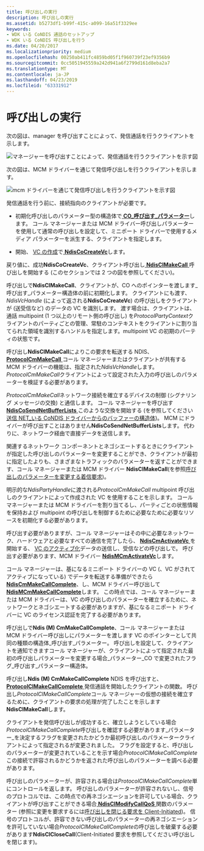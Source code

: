```yaml
---
title: 呼び出しの実行
description: 呼び出しの実行
ms.assetid: b5273df1-b99f-415c-a099-16a51f3329ee
keywords:
- WDK いる CoNDIS 通話のセットアップ
- WDK いる CoNDIS 呼び出しを行う
ms.date: 04/20/2017
ms.localizationpriority: medium
ms.openlocfilehash: 00250ab411fc4859bd05f1f960739f23ef9356b9
ms.sourcegitcommit: 0cc5051945559a242d941a6f2799d161d8eba2a7
ms.translationtype: MT
ms.contentlocale: ja-JP
ms.lasthandoff: 04/23/2019
ms.locfileid: "63331912"
---
```

# <a name="making-a-call"></a>呼び出しの実行





次の図は、manager を呼び出すことによって、発信通話を行うクライアントを示します。

![マネージャーを呼び出すことによって、発信通話を行うクライアントを示す図](images/cm-11.png)

次の図は、MCM ドライバーを通じて発信呼び出しを行うクライアントを示します。

![mcm ドライバーを通じて発信呼び出しを行うクライアントを示す図](images/fig1-11.png)

発信通話を行う前に、接続指向のクライアントが必要です。

-   初期化呼び出しのパラメーター型の構造体で[ **CO\_呼び出す\_パラメーター**](https://msdn.microsoft.com/library/windows/hardware/ff545384)します。 コール マネージャーまたは MCM ドライバー呼び出しパラメーターを使用して通常の呼び出しを設定して、ミニポート ドライバーで使用するメディア パラメーターを派生する、クライアントを指定します。

-   開始、 [VC の作成](creating-a-vc.md)で[ **NdisCoCreateVc**](https://msdn.microsoft.com/library/windows/hardware/ff561696)します。

戻り値に、成功**NdisCoCreateVc**、クライアント呼び出し[ **NdisClMakeCall** ](https://msdn.microsoft.com/library/windows/hardware/ff561635)呼び出しを開始する (このセクションでは 2 つの図を参照してください)。

呼び出しで**NdisClMakeCall**、クライアントが、CO へのポインターを渡します\_呼び出す\_パラメーター構造体の前に初期化します。 クライアントにも渡す、 *NdisVcHandle* (によって返される**NdisCoCreateVc**) の呼び出しをクライアントが (送受信など) のデータの VC を識別します。 渡す場合は、クライアントは、通話 multipoint (1 つ以上のリモート側の呼び出し) を*ProtocolPartyContext*クライアントのパーティごとの管理、常駐のコンテキストをクライアントに割り当てられた領域を識別するハンドルを指定します。multipoint VC の初期のパーティの状態です。

呼び出し**NdisClMakeCall**によりこの要求を転送する NDIS、 [ **ProtocolCmMakeCall** ](https://msdn.microsoft.com/library/windows/hardware/ff570246)コール マネージャーまたはクライアントが共有する MCM ドライバーの機能は、指定された*NdisVcHandle*します。 *ProtocolCmMakeCall*クライアントによって設定された入力の呼び出しのパラメーターを検証する必要があります。

*ProtocolCmMakeCall*ネットワーク接続を確立するデバイスの制御 (シグナリング メッセージの交換) と通信します。 コール マネージャーを呼び出す[ **NdisCoSendNetBufferLists** ](https://msdn.microsoft.com/library/windows/hardware/ff561728)このような交換を開始する (を参照してください[送信 NET\_いる CoNDIS ドライバーからのバッファーの構造体](sending-net-buffer-structures-from-condis-drivers.md))。 MCM にドライバーが呼び出すことはありません**NdisCoSendNetBufferLists**します。 代わりに、ネットワーク経由で直接データを送信します。

関連するネットワーク コンポーネントとネゴシエートするときにクライアントが指定した呼び出しのパラメーターを変更することができ、クライアントが最初に指定したよりも、さまざまなトラフィックのパラメーターを返すことができます、コール マネージャーまたは MCM ドライバー **NdisClMakeCall**(を参照[呼び出しのパラメーターを変更する着信要求](incoming-request-to-change-call-parameters.md))。

明示的な*NdisPartyHandle*に渡される*ProtocolCmMakeCall* multipoint 呼び出しのクライアントによって作成された VC を使用することを示します。 コール マネージャーまたは MCM ドライバーを割り当てるし、パーティごとの状態情報を保持および multipoint の呼び出しを制御するために必要なために必要なリソースを初期化する必要があります。

呼び出す必要がありますが、コール マネージャーはその中に必要なネットワーク、ハードウェアと必要なすべての通信を完了したら、 [ **NdisCmActivateVc** ](https://msdn.microsoft.com/library/windows/hardware/ff561649)を開始する、 [VC のアクティブ化](activating-a-vc.md)データの送信し、受信などの呼び出しで。 呼び出す必要があります、MCM ドライバー [ **NdisMCmActivateVc**](https://msdn.microsoft.com/library/windows/hardware/ff562792)します。

コール マネージャーは、基になるミニポート ドライバーの VC (、VC がされてアクティブになっている) でデータを転送する準備ができたら[ **NdisCmMakeCallComplete**](https://msdn.microsoft.com/library/windows/hardware/ff561677)、し、MCM ドライバー呼び出して[ **NdisMCmMakeCallComplete**](https://msdn.microsoft.com/library/windows/hardware/ff563544)します。 この時点では、コール マネージャーまたは MCM ドライバーは、VC の呼び出しのパラメーターを確立するために、ネットワークとネゴシエートする必要がありますが、基になるミニポート ドライバーに VC のライセンス認証を完了する必要があります。

呼び出しで**Ndis (M) CmMakeCallComplete**、コール マネージャーまたは MCM ドライバー呼び出しにパラメーターを渡します VC のポインターとして共同の種類の構造体\_呼び出す\_パラメーター。 呼び出しを設定して、クライアントを通知できますコール マネージャーが、クライアントによって指定された最初の呼び出しパラメーターを変更する場合\_パラメーター\_CO で変更されたフラグ\_呼び出す\_パラメーター構造体。

呼び出し**Ndis (M) CmMakeCallComplete** NDIS を呼び出すと、 [ **ProtocolClMakeCallComplete** ](https://msdn.microsoft.com/library/windows/hardware/ff570232)発信通話を開始したクライアントの関数。 呼び出し*ProtocolClMakeCallComplete*コール マネージャーの仮想の接続を確立するために、クライアントの要求の処理が完了したことを示します**NdisClMakeCall**します。

クライアントを発信呼び出しが成功すると、確立しようとしている場合*ProtocolClMakeCallComplete*呼び出しを確認する必要があります\_パラメーター\_を決定するフラグを変更されたかどうか最初呼び出しのパラメータークライアントによって指定されるが変更されました。 フラグを設定すると、呼び出しのパラメーターが変更されていることを示す場合*ProtocolClMakeCallComplete*この接続で許容されるかどうかを返された呼び出しのパラメーターを調べる必要があります。

呼び出しのパラメーターが、許容される場合は*ProtocolClMakeCallComplete*単にコントロールを返します。 呼び出しのパラメーターが許容されないし、信号のプロトコルでは、この時点での再ネゴシエーションを許可している場合、クライアントが呼び出すことができる場合[ **NdisClModifyCallQoS** ](https://msdn.microsoft.com/library/windows/hardware/ff561636)関数のパラメーター (参照に変更を要求するには[呼び出しを閉じる要求を Client-Initiated](client-initiated-request-to-close-a-call.md))。 信号のプロトコルが、許容できない呼び出しのパラメーターの再ネゴシエーションを許可していない場合*ProtocolClMakeCallComplete*の呼び出しを破棄する必要があります**NdisClCloseCall**(Client-Initiated 要求を参照してください呼び出しを閉じます)。

 

 





